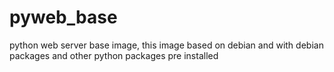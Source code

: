 # pyweb_base
python web server base image, this image based on debian and with debian packages and other python packages pre installed
